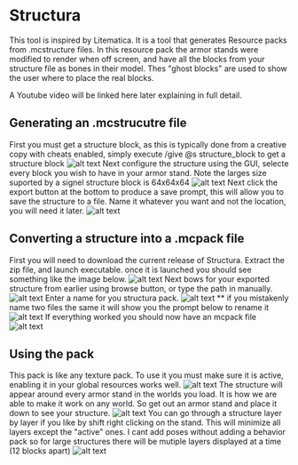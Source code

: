# Structura

This tool is inspired by Litematica. It is a tool that generates Resource packs from .mcstructure files. In this resource pack the armor stands were modified to render when off screen, and have all the blocks from your structure file as bones in their model. Thes "ghost blocks" are used to show the user where to place the real blocks. 

A Youtube video will be linked here later explaining in full detail.

## Generating an .mcstrucutre file

First you must get a structure block, as this is typically done from a creative copy with cheats enabled, simply execute /give @s structure_block to get a structure block 
![alt text](https://github.com/RavinMaddHatter/Structura/blob/main/docs/give_structure.png?raw=true)
Next configure the structure using the GUI, selecte every block you wish to have in your armor stand. Note the larges size suported by a signel structure block is 64x64x64
![alt text](https://github.com/RavinMaddHatter/Structura/blob/main/docs/select_structure.PNG?raw=true)
Next click the export button at the bottom to produce a save prompt, this will allow you to save the structure to a file. Name it whatever you want and not the location, you will need it later.
![alt text](https://github.com/RavinMaddHatter/Structura/blob/main/docs/export_structure.PNG?raw=true)

## Converting a structure into a .mcpack file
First you will need to download the current release of Structura. Extract the zip file, and launch executable. once it is launched you should see something like the image below.
![alt text](https://github.com/RavinMaddHatter/Structura/blob/main/docs/launch_structura.PNG?raw=true)
Next bows for your exported structure from earlier using browse button, or type the path in manually.
![alt text](https://github.com/RavinMaddHatter/Structura/blob/main/docs/browse_file.PNG?raw=true)
Enter a name for you structura pack.
![alt text](https://github.com/RavinMaddHatter/Structura/blob/main/docs/name.PNG?raw=true)
** if you mistakenly name two files the same it will show you the prompt below to rename it
![alt text](https://github.com/RavinMaddHatter/Structura/blob/main/docs/already_exists.PNG?raw=true)
If everything worked you should now have an mcpack file 
![alt text](https://github.com/RavinMaddHatter/Structura/blob/main/docs/pack_made.PNG?raw=true)

## Using the pack
This pack is like any texture pack. To use it you must make sure it is active, enabling it in your global resources works well.
![alt text](https://github.com/RavinMaddHatter/Structura/blob/main/docs/make_pack_active.PNG?raw=true)
The structure will appear around every armor stand in the worlds you load. It is how we are able to make it work on any world. So get out an armor stand and place it down to see your structure.
![alt text](https://github.com/RavinMaddHatter/Structura/blob/main/docs/example_full.png?raw=true)
You can go through a structure layer by layer if you like by shift right clicking on the stand. This will minimize all layers except the "active" ones. I cant add poses without adding a behavior pack so for large structures there will be mutiple layers displayed at a time (12 blocks apart)
![alt text](https://github.com/RavinMaddHatter/Structura/blob/main/docs/example_layer.png?raw=true)







